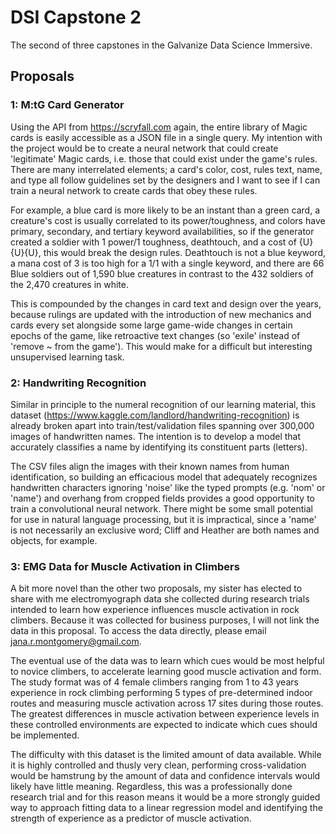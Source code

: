 # DSI Capstone 2
The second of three capstones in the Galvanize Data Science Immersive.


## Proposals

### 1: M:tG Card Generator
Using the API from https://scryfall.com again, the entire library of Magic cards is easily accessible as a JSON file in a single query. My intention with the project would be to create a neural network that could create 'legitimate' Magic cards, i.e. those that could exist under the game's rules. There are many interrelated elements; a card's color, cost, rules text, name, and type all follow guidelines set by the designers and I want to see if I can train a neural network to create cards that obey these rules. 

For example, a blue card is more likely to be an instant than a green card, a creature's cost is usually correlated to its power/toughness, and colors have primary, secondary, and tertiary keyword availabilities, so if the generator created a soldier with 1 power/1 toughness, deathtouch, and a cost of {U}{U}{U}, this would break the design rules. Deathtouch is not a blue keyword, a mana cost of 3 is too high for a 1/1 with a single keyword, and there are 66 Blue soldiers out of 1,590 blue creatures in contrast to the 432 soldiers of the 2,470 creatures in white.

This is compounded by the changes in card text and design over the years, because rulings are updated with the introduction of new mechanics and cards every set alongside some large game-wide changes in certain epochs of the game, like retroactive text changes (so 'exile' instead of 'remove ~ from the game'). This would make for a difficult but interesting unsupervised learning task.

### 2: Handwriting Recognition
Similar in principle to the numeral recognition of our learning material, this dataset (https://www.kaggle.com/landlord/handwriting-recognition) is already broken apart into train/test/validation files spanning over 300,000 images of handwritten names. The intention is to develop a model that accurately classifies a name by identifying its constituent parts (letters). 

The CSV files align the images with their known names from human identification, so building an efficacious model that adequately recognizes handwritten characters ignoring 'noise' like the typed prompts (e.g. 'nom' or 'name') and overhang from cropped fields provides a good opportunity to train a convolutional neural network. There might be some small potential for use in natural language processing, but it is impractical, since a 'name' is not necessarily an exclusive word; Cliff and Heather are both names and objects, for example. 

### 3: EMG Data for Muscle Activation in Climbers
A bit more novel than the other two proposals, my sister has elected to share with me electromyograph data she collected during research trials intended to learn how experience influences muscle activation in rock climbers. Because it was collected for business purposes, I will not link the data in this proposal. To access the data directly, please email jana.r.montgomery@gmail.com. 

The eventual use of the data was to learn which cues would be most helpful to novice climbers, to accelerate learning good muscle activation and form. The study format was of 4 female climbers ranging from 1 to 43 years experience in rock climbing performing 5 types of pre-determined indoor routes and measuring muscle activation across 17 sites during those routes. The greatest differences in muscle activation between experience levels in these controlled environments are expected to indicate which cues should be implemented.

The difficulty with this dataset is the limited amount of data available. While it is highly controlled and thusly very clean, performing cross-validation would be hamstrung by the amount of data and confidence intervals would likely have little meaning. Regardless, this was a professionally done research trial and for this reason means it would be a more strongly guided way to approach fitting data to a linear regression model and identifying the strength of experience as a predictor of muscle activation.
